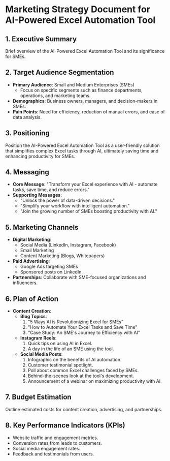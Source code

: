 # Marketing Strategy Document for AI-Powered Excel Automation Tool

## 1. Executive Summary
Brief overview of the AI-Powered Excel Automation Tool and its significance for SMEs.

## 2. Target Audience Segmentation
- **Primary Audience**: Small and Medium Enterprises (SMEs)
  - Focus on specific segments such as finance departments, operations, and marketing teams.
- **Demographics**: Business owners, managers, and decision-makers in SMEs.
- **Pain Points**: Need for efficiency, reduction of manual errors, and ease of data analysis.

## 3. Positioning
Position the AI-Powered Excel Automation Tool as a user-friendly solution that simplifies complex Excel tasks through AI, ultimately saving time and enhancing productivity for SMEs.

## 4. Messaging
- **Core Message**: "Transform your Excel experience with AI - automate tasks, save time, and reduce errors."
- **Supporting Messages**:
  - "Unlock the power of data-driven decisions."
  - "Simplify your workflow with intelligent automation."
  - "Join the growing number of SMEs boosting productivity with AI."

## 5. Marketing Channels
- **Digital Marketing**: 
  - Social Media (LinkedIn, Instagram, Facebook)
  - Email Marketing
  - Content Marketing (Blogs, Whitepapers)
- **Paid Advertising**: 
  - Google Ads targeting SMEs
  - Sponsored posts on LinkedIn
- **Partnerships**: Collaborate with SME-focused organizations and influencers.

## 6. Plan of Action
- **Content Creation**:
  - **Blog Topics**:
    1. "5 Ways AI is Revolutionizing Excel for SMEs"
    2. "How to Automate Your Excel Tasks and Save Time"
    3. "Case Study: An SME's Journey to Efficiency with AI"
  - **Instagram Reels**:
    1. Quick tips on using AI in Excel.
    2. A day in the life of an SME using the tool.
  - **Social Media Posts**:
    1. Infographic on the benefits of AI automation.
    2. Customer testimonial spotlight.
    3. Poll about common Excel challenges faced by SMEs.
    4. Behind-the-scenes look at the tool's development.
    5. Announcement of a webinar on maximizing productivity with AI.

## 7. Budget Estimation
Outline estimated costs for content creation, advertising, and partnerships.

## 8. Key Performance Indicators (KPIs)
- Website traffic and engagement metrics.
- Conversion rates from leads to customers.
- Social media engagement rates.
- Feedback and testimonials from users.